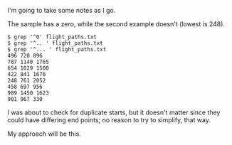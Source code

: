 
I'm going to take some notes as I go.

The sample has a zero, while the second example doesn't (lowest is 248).

    $ grep '^0' flight_paths.txt
    $ grep '^.. ' flight_paths.txt
    $ grep '^... ' flight_paths.txt
    496 720 896
    787 1140 1765
    654 1029 1500
    422 841 1676
    248 761 2052
    458 697 956
    909 1450 1623
    901 967 330

I was about to check for duplicate starts, but it doesn't matter since they could have differing end points; no reason to try to simplify, that way.

My approach will be this.  


